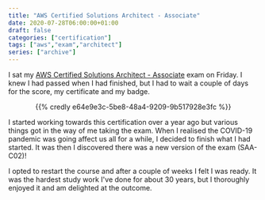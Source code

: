 ```yaml
---
title: "AWS Certified Solutions Architect - Associate"
date: 2020-07-28T06:00:00+01:00
draft: false
categories: ["certification"]
tags: ["aws","exam","architect"]
series: ["archive"]
---
```


I sat my [AWS Certified Solutions Architect - Associate][1] exam on Friday. I knew I had passed when I had finished, but I had to wait a couple of days for the score, my certificate and my badge.

<center>{{% credly e64e9e3c-5be8-48a4-9209-9b517928e3fc %}}</center>

I started working towards this certification over a year ago but various things got in the way of me taking the exam. When I realised the COVID-19 pandemic was going affect us all for a while, I decided to finish what I had started. It was then I discovered there was a new version of the exam (SAA-C02)!

I opted to restart the course and after a couple of weeks I felt I was ready. It was the hardest study work I've done for about 30 years, but I thoroughly enjoyed it and am delighted at the outcome.

[1]: https://aws.amazon.com/certification/certified-solutions-architect-associate/
[2]: https://learn.acloud.guru/learning-path/aws-architect
[3]: https://a.cloud.guru
